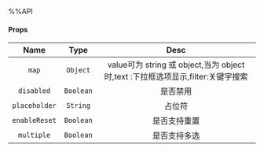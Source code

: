 %%API

#### Props

|Name|Type|Desc|
|:-:|:-:|:-:|
|`map`|`Object`|value可为 string 或 object,当为 object时,text :下拉框选项显示,filter:关键字搜索|
|`disabled`|`Boolean`|是否禁用|
|`placeholder`|`String`|占位符|
|`enableReset`|`Boolean`|是否支持重置|
|`multiple`|`Boolean`| 是否支持多选|